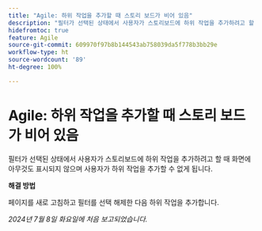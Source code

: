 ```yaml
---
title: "Agile: 하위 작업을 추가할 때 스토리 보드가 비어 있음"
description: "필터가 선택된 상태에서 사용자가 스토리보드에 하위 작업을 추가하려고 할 때 화면에 아무것도 표시되지 않으며 사용자가 하위 작업을 추가할 수 없게 됩니다."
hidefromtoc: true
feature: Agile
source-git-commit: 609970f97b8b144543ab758039da5f778b3bb29e
workflow-type: ht
source-wordcount: '89'
ht-degree: 100%

---
```



# Agile: 하위 작업을 추가할 때 스토리 보드가 비어 있음

필터가 선택된 상태에서 사용자가 스토리보드에 하위 작업을 추가하려고 할 때 화면에 아무것도 표시되지 않으며 사용자가 하위 작업을 추가할 수 없게 됩니다.

**해결 방법**

페이지를 새로 고침하고 필터를 선택 해제한 다음 하위 작업을 추가합니다.

_2024년 7월 8일 화요일에 처음 보고되었습니다._
